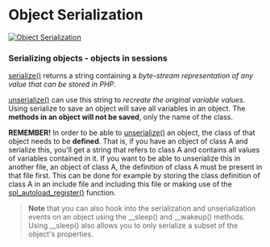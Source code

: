 # Object Serialization
[![Object Serialization](http://php.net/images/logos/php-med-trans.png)](http://php.net/manual/en/language.oop5.serialization.php)

### Serializing objects - objects in sessions

[serialize()](http://php.net/manual/en/function.serialize.php) returns a string containing a *byte-stream representation of any value that can be stored in PHP*.

[unserialize()](http://php.net/manual/en/function.unserialize.php) can use this string to *recreate the original variable values*. Using serialize to save an object will save all variables in an object. The **methods in an object will not be saved**, only the name of the class.

**REMEMBER!**
In order to be able to [unserialize()](http://php.net/manual/en/function.unserialize.php) an object, the class of that object needs to be **defined**. That is, if you have an object of class A and serialize this, you'll get a string that refers to class A and contains all values of variables contained in it. If you want to be able to unserialize this in another file, an object of class A, the definition of class A must be present in that file first. This can be done for example by storing the class definition of class A in an include file and including this file or making use of the [spl_autoload_register()](http://php.net/manual/en/function.spl-autoload-register.php) function.

>**Note** that you can also hook into the serialization and unserialization events on an object using the __sleep() and __wakeup() methods. Using __sleep() also allows you to only serialize a subset of the object's properties.